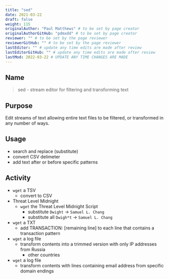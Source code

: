 ```yaml
---
title: "sed"
date: 2021-03-22
draft: false
weight: 115
originalAuthor: "Paul Matthews" # to be set by page creator
originalAuthorGitHub: "pdmxdd" # to be set by page creator
reviewer: "" # to be set by the page reviewer
reviewerGitHub: "" # to be set by the page reviewer
lastEditor: "" # update any time edits are made after review
lastEditorGitHub: "" # update any time edits are made after review
lastMod: 2022-03-22 # UPDATE ANY TIME CHANGES ARE MADE
---
```


## Name

> sed - stream editor for filtering and transforming text

## Purpose

Edit streams of text allowing entire text files to be filtered, or transformed in any number of ways.

## Usage

- search and replace (substitute)
- convert CSV delimeter
- add text after or before specific patterns

## Activity

- `wget` a TSV
  - convert to CSV
- Threat Level Midnight
  - `wget` the Threat Level Midnight Script
    - substitute `Dwight` -> `Samuel L. Chang`
    - substitute all `Dwigh*t` -> `Samuel L. Chang`
- `wget` a TXT
  - add TRANSACTION: [remaining line] to each line that contains a transaction pattern
- `wget` a log file
  - transform contents into a trimmed version with only IP addresses from Russia
    - other countries
- `wget` a log file
  - transform contents with lines containing email address from specific domain endings